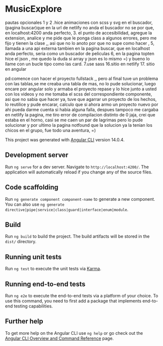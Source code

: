 # MusicExplore

pautas opcionales 
1 y 2 .hice animaciones con scss y svg en el buscador, (pagina buscar)que en la url de netlify no anda el buscador no se por que, en localhost:4200 anda perfecto,
3. el punto de accesibilidad, agregue la extension, analice y me pide que le ponga class a algunos errores, pero me fijo y tienen la clase ,, asi que no lo anoto por que no supe como hacer ,
5, llamada a una api externa tambien en la pagina buscar, que en localhost anda perfecto, seria como un buscador de peliculas
6, en la pagina topten hice el json , me quedo la duda si array y json es lo mismo =) y bueno lo llame con un bucle tipo como las card.
7.use sass
16.sitio en netlify
17. sitio en angular 

pd:comence con hacer el proyecto fullstack ,, pero al final tuve un problema con las tablas,se me creaba una tabla de mas, no lo pude solucionar, luego encare por angular solo y armaba el proyecto repase y lo hice junto a usted con los videos y no me tomaba el scss del correspondiente componente, asi que no sabia que hacer ya, tuve que  agarrar un proyecto de los hechos, lo reutilice y pude encarar, calculo que si ahora armo un proyecto nuevo por ahi pueda darme cuenta si habia alguna falla, despues tampoco me cargaba en netlify la pagina, me tiro error de compilacion distinto de 0 jaja, crei que estaba en el horno, casi se me caen un par de lagrimas pero lo pude solucionar y por ultimo la pagina notfound que la solucion ya la tenian los chicos en el grupo, fue todo una aventura, =)


This project was generated with [Angular CLI](https://github.com/angular/angular-cli) version 14.0.4.

## Development server

Run `ng serve` for a dev server. Navigate to `http://localhost:4200/`. The application will automatically reload if you change any of the source files.

## Code scaffolding

Run `ng generate component component-name` to generate a new component. You can also use `ng generate directive|pipe|service|class|guard|interface|enum|module`.

## Build

Run `ng build` to build the project. The build artifacts will be stored in the `dist/` directory.

## Running unit tests

Run `ng test` to execute the unit tests via [Karma](https://karma-runner.github.io).

## Running end-to-end tests

Run `ng e2e` to execute the end-to-end tests via a platform of your choice. To use this command, you need to first add a package that implements end-to-end testing capabilities.

## Further help

To get more help on the Angular CLI use `ng help` or go check out the [Angular CLI Overview and Command Reference](https://angular.io/cli) page.

